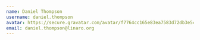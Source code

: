 ```yaml
---
name: Daniel Thompson
username: daniel.thompson
avatar: https://secure.gravatar.com/avatar/f7764cc165e83ea7583d72db3e5c1357
email: daniel.thompson@linaro.org
---
```

